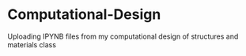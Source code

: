 # Computational-Design
Uploading IPYNB files from my computational design of structures and materials class
